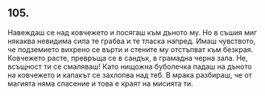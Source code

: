 ## 105.

Навеждаш се над ковчежето и посягаш към дъното му. Но в съшия
миг някаква невидима сила те грабва и те тласка напред. Имаш
чувството, че подземието вихрено се върти и стените му отстъпват
към безкрая. Ковчежето расте, превръща се в сандък, в грамадна
черна зала. Не, всъщност ти се смаляваш! Като нищожна буболечка
падаш на дъното на ковчежето и капакът се захлопва над теб. В мрака
разбираш, че от магията няма спасение и това е краят на мисията ти.
